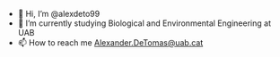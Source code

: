 - 👋 Hi, I’m @alexdeto99
- 🌱 I’m currently studying Biological and Environmental Engineering at UAB 
- 📫 How to reach me Alexander.DeTomas@uab.cat
<!---
alexdeto99/alexdeto99 is a ✨ special ✨ repository because its `README.md` (this file) appears on your GitHub profile.
You can click the Preview link to take a look at your changes.
--->
